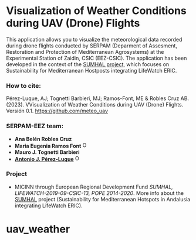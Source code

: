 # Visualization of Weather Conditions during UAV (Drone) Flights

This application allows you to visualize the meteorological data recorded during drone flights conducted by SERPAM (Deparment of Assesment, Restoration and Protection of Mediterranean Agrosystems) at the Experimental Station of Zaidin, CSIC (EEZ-CSIC). The application has been developed in the context of the [SUMHAL project](https://lifewatcheric-sumhal.csic.es/), which focuses on Sustainability for Mediterranean Hostposts integrating LifeWatch ERIC.


### How to cite: 
Pérez-Luque, AJ; Tognetti Barbieri, MJ; Ramos-Font, ME & Robles Cruz AB. (2023). VVisualization of Weather Conditions during UAV (Drone) Flights. Versión 0.1. https://github.com/meteo_uav 

### SERPAM-EEZ team: 

- **Ana Belén Robles Cruz**
- **Maria Eugenia Ramos Font** <a href="https://orcid.org/0000-0002-4888-0401" target="orcid.widget"> <img src="https://info.orcid.org/wp-content/uploads/2019/11/orcid_16x16.png" alt="ORCID logo" width="16" height="16"/></a>
-   **Mauro J. Tognetti Barbieri** 
- [**Antonio J. Pérez-Luque**](https://github.com/ajpelu) <a href="https://orcid.org/0000-0002-1747-0469" target="orcid.widget"> <img src="https://info.orcid.org/wp-content/uploads/2019/11/orcid_16x16.png" alt="ORCID logo" width="16" height="16"/></a> 


### Project
* MICINN through European Regional Development Fund *SUMHAL, LIFEWATCH-2019-09-CSIC-13, POPE 2014-2020*. More info about the [SUMHAL](https://lifewatcheric-sumhal.csic.es/) project (Sustainability for Mediterranean Hotspots in Andalusia integrating LifeWatch ERIC).  

# uav_weather
